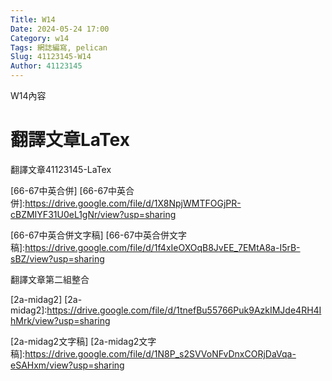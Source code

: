 ```yaml
---
Title: W14
Date: 2024-05-24 17:00
Category: w14
Tags: 網誌編寫, pelican
Slug: 41123145-W14
Author: 41123145
---
```


W14內容

<!-- PELICAN_END_SUMMARY -->
# 翻譯文章LaTex

翻譯文章41123145-LaTex

[66-67中英合併]
[66-67中英合併]:https://drive.google.com/file/d/1X8NpjWMTFOGjPR-cBZMIYF31U0eL1gNr/view?usp=sharing

[66-67中英合併文字稿]
[66-67中英合併文字稿]:https://drive.google.com/file/d/1f4xIeOXOqB8JvEE_7EMtA8a-I5rB-sBZ/view?usp=sharing

翻譯文章第二組整合

[2a-midag2]
[2a-midag2]:https://drive.google.com/file/d/1tnefBu55766Puk9AzkIMJde4RH4IhMrk/view?usp=sharing

[2a-midag2文字稿]
[2a-midag2文字稿]:https://drive.google.com/file/d/1N8P_s2SVVoNFvDnxCORjDaVqa-eSAHxm/view?usp=sharing
